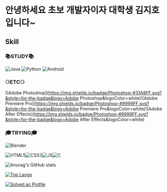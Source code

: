 # 안녕하세요 초보 개발자이자 대학생 김지호입니다~

## Skill

### 📚**STUDY**📚

![Java](https://img.shields.io/badge/Java-007396.svg?&style=for-the-badge&logo=Java&logoColor=white)
![Python](https://img.shields.io/badge/Python-3776AB.svg?&style=for-the-badge&logo=Java&logoColor=white)
![Android](https://img.shields.io/badge/Android-3DDC84.svg?&style=for-the-badge&logo=Android&logoColor=white)



### ⚆ETC⚆

![Adobe Photoshop](https://img.shields.io/badge/Photoshop-#31A8FF.svg?&style=for-the-badge&logo=Adobe Photoshop&logoColor=white)![Adobe Premiere Pro](https://img.shields.io/badge/Photoshop-#9999FF.svg?&style=for-the-badge&logo=Adobe Premiere Pro&logoColor=white)![Adobe After Effects](https://img.shields.io/badge/Photoshop-#9999FF.svg?&style=for-the-badge&logo=Adobe After Effects&logoColor=white)





### 🎓TRYING🎓

![Blender](https://img.shields.io/badge/Blender-##F5792A.svg?&style=for-the-badge&logo=Blender&logoColor=white)

![HTML5](https://img.shields.io/badge/HTML-#E34F26.svg?&style=for-the-badge&logo=HTML5&logoColor=white)![CSS3](https://img.shields.io/badge/CSS-#1572B6.svg?&style=for-the-badge&logo=CSS3&logoColor=white)![JS](https://img.shields.io/badge/JS-#F7DF1E.svg?&style=for-the-badge&logo=JavaScript&logoColor=white)![C](https://img.shields.io/badge/C-#A8B9CC.svg?&style=for-the-badge&logo=C&logoColor=white)



![Anurag's GitHub stats](https://github-readme-stats.vercel.app/api?username=CHOUMnote&show_icons=true&theme=default)

[![Top Langs](https://github-readme-stats.vercel.app/api/top-langs/?username=CHOUMnote&layout=compact)](https://github.com/anuraghazra/github-readme-stats)

[![Solved.ac Profile](http://mazassumnida.wtf/api/v2/generate_badge?boj=rlawlgh1028)](https://solved.ac/rlawlgh1028/) 
